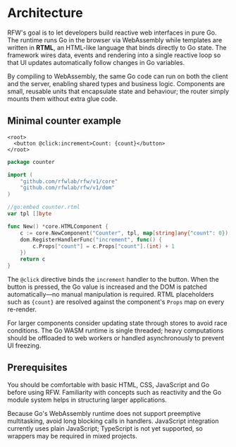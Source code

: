 # Architecture

RFW's goal is to let developers build reactive web interfaces in pure Go. The runtime runs Go in the browser via WebAssembly while templates are written in **RTML**, an HTML-like language that binds directly to Go state. The framework wires data, events and rendering into a single reactive loop so that UI updates automatically follow changes in Go variables.

By compiling to WebAssembly, the same Go code can run on both the client and the server, enabling shared types and business logic. Components are small, reusable units that encapsulate state and behaviour; the router simply mounts them without extra glue code.

## Minimal counter example

```rtml
<root>
  <button @click:increment>Count: {count}</button>
</root>
```

```go
package counter

import (
    "github.com/rfwlab/rfw/v1/core"
    "github.com/rfwlab/rfw/v1/dom"
)

//go:embed counter.rtml
var tpl []byte

func New() *core.HTMLComponent {
    c := core.NewComponent("Counter", tpl, map[string]any{"count": 0})
    dom.RegisterHandlerFunc("increment", func() {
        c.Props["count"] = c.Props["count"].(int) + 1
    })
    return c
}
```

The `@click` directive binds the `increment` handler to the button. When the button is pressed, the Go value is increased and the DOM is patched automatically—no manual manipulation is required. RTML placeholders such as `{count}` are resolved against the component's `Props` map on every re-render.

For larger components consider updating state through stores to avoid race conditions. The Go WASM runtime is single threaded; heavy computations should be offloaded to web workers or handled asynchronously to prevent UI freezing.

## Prerequisites

You should be comfortable with basic HTML, CSS, JavaScript and Go before using RFW. Familiarity with concepts such as reactivity and the Go module system helps in structuring larger applications.

Because Go's WebAssembly runtime does not support preemptive multitasking, avoid long blocking calls in handlers. JavaScript integration currently uses plain JavaScript; TypeScript is not yet supported, so wrappers may be required in mixed projects.
